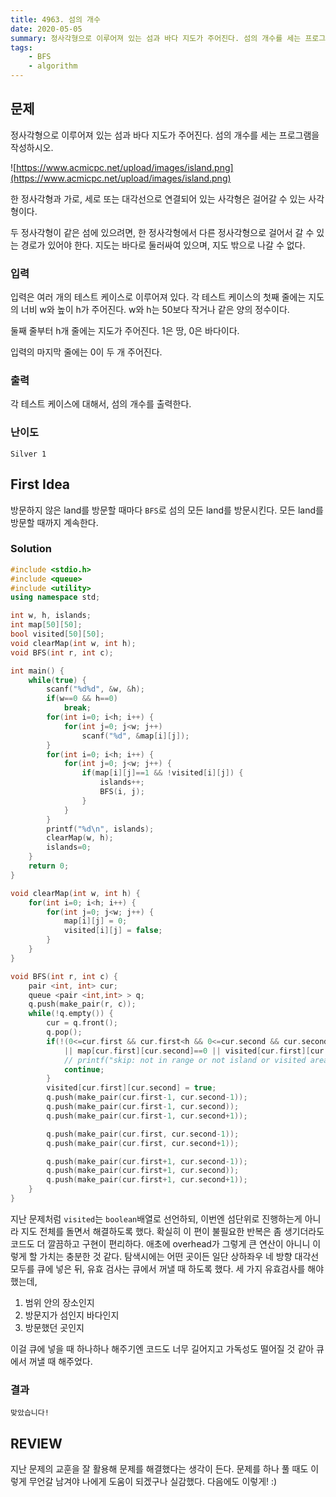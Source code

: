 ```yaml
---
title: 4963. 섬의 개수
date: 2020-05-05
summary: 정사각형으로 이루어져 있는 섬과 바다 지도가 주어진다. 섬의 개수를 세는 프로그램을 작성하시오.
tags:
    - BFS
    - algorithm
---
```

## 문제

정사각형으로 이루어져 있는 섬과 바다 지도가 주어진다. 섬의 개수를 세는 프로그램을 작성하시오.

![https://www.acmicpc.net/upload/images/island.png](https://www.acmicpc.net/upload/images/island.png)

한 정사각형과 가로, 세로 또는 대각선으로 연결되어 있는 사각형은 걸어갈 수 있는 사각형이다.

두 정사각형이 같은 섬에 있으려면, 한 정사각형에서 다른 정사각형으로 걸어서 갈 수 있는 경로가 있어야 한다. 지도는 바다로 둘러싸여 있으며, 지도 밖으로 나갈 수 없다.

### 입력

입력은 여러 개의 테스트 케이스로 이루어져 있다. 각 테스트 케이스의 첫째 줄에는 지도의 너비 w와 높이 h가 주어진다. w와 h는 50보다 작거나 같은 양의 정수이다.

둘째 줄부터 h개 줄에는 지도가 주어진다. 1은 땅, 0은 바다이다.

입력의 마지막 줄에는 0이 두 개 주어진다.

### 출력

각 테스트 케이스에 대해서, 섬의 개수를 출력한다.

### 난이도

`Silver 1`

## First Idea

방문하지 않은 land를 방문할 때마다 `BFS`로 섬의 모든 land를 방문시킨다. 모든 land를 방문할 때까지 계속한다.

### Solution

```cpp
#include <stdio.h>
#include <queue>
#include <utility>
using namespace std;

int w, h, islands;
int map[50][50];
bool visited[50][50];
void clearMap(int w, int h);
void BFS(int r, int c);

int main() {
    while(true) {
        scanf("%d%d", &w, &h);
        if(w==0 && h==0)
            break;
        for(int i=0; i<h; i++) {
            for(int j=0; j<w; j++)
                scanf("%d", &map[i][j]);
        }
        for(int i=0; i<h; i++) {
            for(int j=0; j<w; j++) {
                if(map[i][j]==1 && !visited[i][j]) {
                    islands++;
                    BFS(i, j);
                }
            }
        }
        printf("%d\n", islands);
        clearMap(w, h);
        islands=0;
    }
    return 0;
}

void clearMap(int w, int h) {
    for(int i=0; i<h; i++) {
        for(int j=0; j<w; j++) {
            map[i][j] = 0;
            visited[i][j] = false;
        }
    }
}

void BFS(int r, int c) {
    pair <int, int> cur;
    queue <pair <int,int> > q;
    q.push(make_pair(r, c));
    while(!q.empty()) {
        cur = q.front();
        q.pop();
        if(!(0<=cur.first && cur.first<h && 0<=cur.second && cur.second<w) 
            || map[cur.first][cur.second]==0 || visited[cur.first][cur.second]) {
            // printf("skip: not in range or not island or visited area\n");
            continue;
        }
        visited[cur.first][cur.second] = true;
        q.push(make_pair(cur.first-1, cur.second-1));
        q.push(make_pair(cur.first-1, cur.second));
        q.push(make_pair(cur.first-1, cur.second+1));

        q.push(make_pair(cur.first, cur.second-1));
        q.push(make_pair(cur.first, cur.second+1));

        q.push(make_pair(cur.first+1, cur.second-1));
        q.push(make_pair(cur.first+1, cur.second));
        q.push(make_pair(cur.first+1, cur.second+1));
    }
}
```

지난 문제처럼 `visited`는 `boolean`배열로 선언하되, 이번엔 섬단위로 진행하는게 아니라 지도 전체를 돌면서 해결하도록 했다. 확실히 이 편이 불필요한 반복은 좀 생기더라도 코드도 더 깔끔하고 구현이 편리하다. 애초에 overhead가 그렇게 큰 연산이 아니니 이렇게 할 가치는 충분한 것 같다. 탐색시에는 어떤 곳이든 일단 상하좌우 네 방향 대각선 모두를 큐에 넣은 뒤, 유효 검사는 큐에서 꺼낼 때 하도록 했다. 세 가지 유효검사를 해야 했는데, 

1. 범위 안의 장소인지
2. 방문지가 섬인지 바다인지
3. 방문했던 곳인지

이걸 큐에 넣을 때 하나하나 해주기엔 코드도 너무 길어지고 가독성도 떨어질 것 같아 큐에서 꺼낼 때 해주었다.

### 결과

`맞았습니다!`

## REVIEW

지난 문제의 교훈을 잘 활용해 문제를 해결했다는 생각이 든다. 문제를 하나 풀 때도 이렇게 무언갈 남겨야 나에게 도움이 되겠구나 실감했다. 다음에도 이렇게! :)